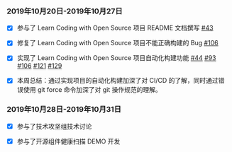 ### 2019年10月20日-2019年10月27日
- [x] 参与了 Learn Coding with Open Source 项目 README 文档撰写 
[#43](https://github.com/zhuangbiaowei/learn-with-open-source/pull/43)  

- [x] 修复了 Learn Coding with Open Source 项目不能正确构建的 Bug 
[#106](https://github.com/zhuangbiaowei/learn-with-open-source/pull/106)  

- [x] 实现了 Learn Coding with Open Source 项目自动化构建功能 
[#44](https://github.com/zhuangbiaowei/learn-with-open-source/issues/44) 
[#93](https://github.com/zhuangbiaowei/learn-with-open-source/issues/93) 
[#106](https://github.com/zhuangbiaowei/learn-with-open-source/pull/106) 
[#121](https://github.com/zhuangbiaowei/learn-with-open-source/pull/121) 
[#129](https://github.com/zhuangbiaowei/learn-with-open-source/pull/129)  

- [x] 本周总结：通过实现项目的自动化构建加深了对 CI/CD 的了解，同时通过错误使用 git force 命令加深了对 git 操作规范的理解。
 
### 2019年10月28日-2019年10月31日
- [x] 参与了技术攻坚组技术讨论 

- [x] 参与了开源组件健康扫描 DEMO 开发 